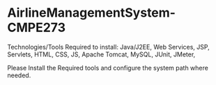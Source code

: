 AirlineManagementSystem-CMPE273
===============================
Technologies/Tools Required to install: Java/J2EE, Web Services, JSP, Servlets,
HTML, CSS, JS, Apache Tomcat, MySQL, JUnit, JMeter, 

Please Install the Required tools and configure the system path where needed.
